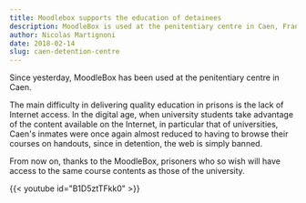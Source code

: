```yaml
---
title: Moodlebox supports the education of detainees
description: MoodleBox is used at the penitentiary centre in Caen, France, to support the education of detainees.
author: Nicolas Martignoni
date: 2018-02-14
slug: caen-detention-centre
---
```

Since yesterday, MoodleBox has been used at the penitentiary centre in Caen.

The main difficulty in delivering quality education in prisons is the lack of Internet access. In the digital age, when university students take advantage of the content available on the Internet, in particular that of universities, Caen's inmates were once again almost reduced to having to browse their courses on handouts, since in detention, the web is simply banned.

From now on, thanks to the MoodleBox, prisoners who so wish will have access to the same course contents as those of the university.

{{< youtube id="B1D5ztTFkk0" >}}
